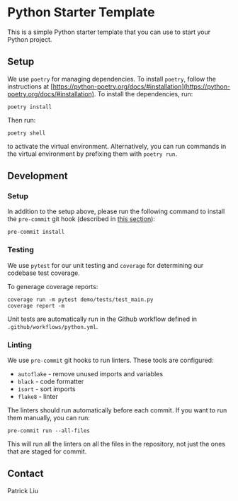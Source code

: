 # Python Starter Template

This is a simple Python starter template that you can use to start your Python project. 

## Setup

We use `poetry` for managing dependencies. To install `poetry`, follow the instructions at [https://python-poetry.org/docs/#installation](https://python-poetry.org/docs/#installation). To install the dependencies, run:
```
poetry install
```

Then run:
```
poetry shell
```
to activate the virtual environment. Alternatively, you can run commands in the virtual environment by prefixing them with `poetry run`.

## Development

### Setup

In addition to the setup above, please run the following command to install the `pre-commit` git hook (described in [this section](#linting)):
```
pre-commit install
```

### Testing

We use `pytest` for our unit testing and `coverage` for determining our codebase test coverage.

To generage coverage reports:

```
coverage run -m pytest demo/tests/test_main.py
coverage report -m
```

Unit tests are automatically run in the Github workflow defined in `.github/workflows/python.yml`.

### Linting

We use `pre-commit` git hooks to run linters. These tools are configured:
* `autoflake` - remove unused imports and variables
* `black` - code formatter
* `isort` - sort imports
* `flake8` - linter

The linters should run automatically before each commit. If you want to run them manually, you can run:
```
pre-commit run --all-files
```
This will run all the linters on all the files in the repository, not just the ones that are staged for commit.

## Contact

Patrick Liu
